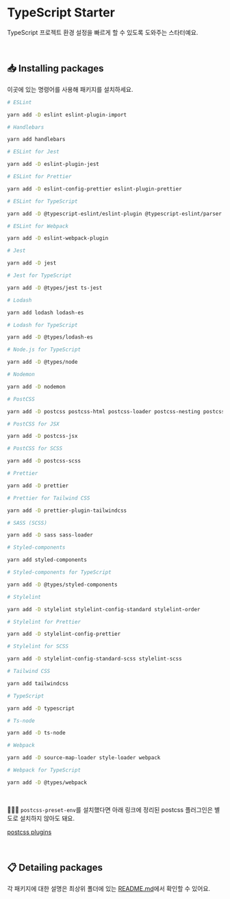 # TypeScript Starter

TypeScript 프로젝트 환경 설정을 빠르게 할 수 있도록 도와주는 스타터예요.

<br>

## 📥 Installing packages

이곳에 있는 명령어를 사용해 패키지를 설치하세요.

```bash
# ESLint

yarn add -D eslint eslint-plugin-import

# Handlebars

yarn add handlebars

# ESLint for Jest

yarn add -D eslint-plugin-jest

# ESLint for Prettier

yarn add -D eslint-config-prettier eslint-plugin-prettier

# ESLint for TypeScript

yarn add -D @typescript-eslint/eslint-plugin @typescript-eslint/parser @typescript-eslint/types @typescript-eslint/typescript-estree @typescript-eslint/utils eslint-import-resolver-typescript

# ESLint for Webpack

yarn add -D eslint-webpack-plugin

# Jest

yarn add -D jest

# Jest for TypeScript

yarn add -D @types/jest ts-jest

# Lodash

yarn add lodash lodash-es

# Lodash for TypeScript

yarn add -D @types/lodash-es

# Node.js for TypeScript

yarn add -D @types/node

# Nodemon

yarn add -D nodemon

# PostCSS

yarn add -D postcss postcss-html postcss-loader postcss-nesting postcss-preset-env postcss-syntax postcss-url

# PostCSS for JSX

yarn add -D postcss-jsx

# PostCSS for SCSS

yarn add -D postcss-scss

# Prettier

yarn add -D prettier

# Prettier for Tailwind CSS

yarn add -D prettier-plugin-tailwindcss

# SASS (SCSS)

yarn add -D sass sass-loader

# Styled-components

yarn add styled-components

# Styled-components for TypeScript

yarn add -D @types/styled-components

# Stylelint

yarn add -D stylelint stylelint-config-standard stylelint-order

# Stylelint for Prettier

yarn add -D stylelint-config-prettier

# Stylelint for SCSS

yarn add -D stylelint-config-standard-scss stylelint-scss

# Tailwind CSS

yarn add tailwindcss

# TypeScript

yarn add -D typescript

# Ts-node

yarn add -D ts-node

# Webpack

yarn add -D source-map-loader style-loader webpack

# Webpack for TypeScript

yarn add -D @types/webpack
```

<br>

💁🏻‍♂️ `postcss-preset-env`를 설치했다면 아래 링크에 정리된 postcss 플러그인은 별도로 설치하지 않아도 돼요.

[postcss plugins](https://github.com/csstools/postcss-plugins/tree/main/plugins)

<br>

## 📋 Detailing packages

각 패키지에 대한 설명은 최상위 폴더에 있는 [README.md](https://github.com/biniruu/starter-kit-frontend#detailing-packages)에서 확인할 수 있어요.

